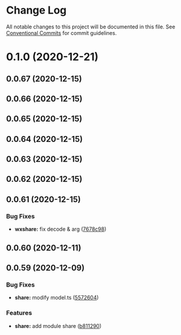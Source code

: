 # Change Log

All notable changes to this project will be documented in this file.
See [Conventional Commits](https://conventionalcommits.org) for commit guidelines.

# 0.1.0 (2020-12-21)



## 0.0.67 (2020-12-15)



## 0.0.66 (2020-12-15)



## 0.0.65 (2020-12-15)



## 0.0.64 (2020-12-15)



## 0.0.63 (2020-12-15)



## 0.0.62 (2020-12-15)



## 0.0.61 (2020-12-15)


### Bug Fixes

* **wxshare:** fix decode & arg ([7678c98](https://github.com/zkty-team/monorepo/commit/7678c9824160a263ea95f38c32800fa5d6dd128e))



## 0.0.60 (2020-12-11)



## 0.0.59 (2020-12-09)


### Bug Fixes

* **share:** modify model.ts ([5572604](https://github.com/zkty-team/monorepo/commit/55726047f7256334255bad316aa26cdeb3f7a495))


### Features

* **share:** add module share ([b811290](https://github.com/zkty-team/monorepo/commit/b811290e60bb8b916e5a52a24f3b3777244c69b1))
